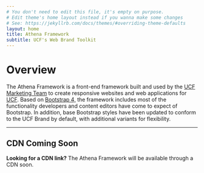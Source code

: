 ```yaml
---
# You don't need to edit this file, it's empty on purpose.
# Edit theme's home layout instead if you wanna make some changes
# See: https://jekyllrb.com/docs/themes/#overriding-theme-defaults
layout: home
title: Athena Framework
subtitle: UCF's Web Brand Toolkit
---
```


# Overview
The Athena Framework is a front-end framework built and used by the <a href="//brand.ucf.edu">UCF Marketing Team</a> to create responsive websites and web applications for <a href="//ucf.edu">UCF</a>. Based on <a href="//v4-alpha.getbootstrap.com">Bootstrap 4,</a> the framework includes most of the functionality developers and content editors have come to expect of Bootstrap. In addition, base Bootstrap styles have been updated to conform to the UCF Brand by default, with additional variants for flexibility.

<hr />

## CDN Coming Soon
**Looking for a CDN link?** The Athena Framework will be available through a CDN soon.
